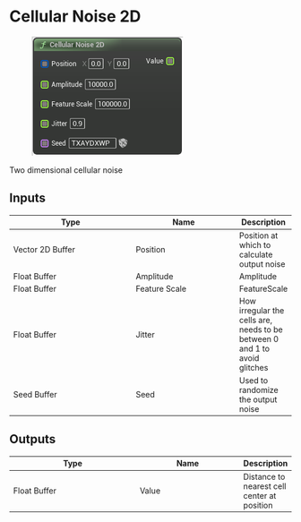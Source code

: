 # Cellular Noise 2D

<div align="left" data-full-width="false">

<figure><img src="Cellular_Noise_2D.png" alt=""><figcaption></figcaption></figure>

</div>

Two dimensional cellular noise

## Inputs

<table>
<thead><tr><th width="250">Type</th><th width="200">Name</th><th>Description</th></tr></thead>
<tbody>
<tr><td>Vector 2D Buffer</td><td>Position</td><td>Position at which to calculate output noise</td></tr>
<tr><td>Float Buffer</td><td>Amplitude</td><td>Amplitude</td></tr>
<tr><td>Float Buffer</td><td>Feature Scale</td><td>FeatureScale</td></tr>
<tr><td>Float Buffer</td><td>Jitter</td><td>How irregular the cells are, needs to be between 0 and 1 to avoid glitches</td></tr>
<tr><td>Seed Buffer</td><td>Seed</td><td>Used to randomize the output noise</td></tr>
</tbody>
</table>

## Outputs

<table>
<thead><tr><th width="250">Type</th><th width="200">Name</th><th>Description</th></tr></thead>
<tbody>
<tr><td>Float Buffer</td><td>Value</td><td>Distance to nearest cell center at position</td></tr>
</tbody>
</table>